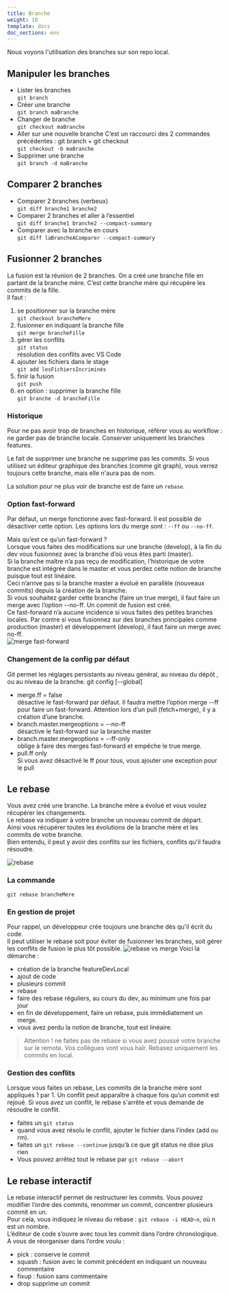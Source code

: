 ```yaml
---
title: Branche
weight: 10
template: docs
doc_sections: env
---
```


Nous voyons l'utilisation des branches sur son repo local.  

## Manipuler les branches

* Lister les branches  
`git branch`
* Créer une branche  
`git branch maBranche`
* Changer de branche  
`git checkout maBranche`
* Aller sur une nouvelle branche
C’est un raccourci des 2 commandes précédentes : git branch + git checkout  
`git checkout -b maBranche`
* Supprimer une branche  
`git branch -d maBranche`

## Comparer 2 branches

* Comparer 2 branches (verbeux)  
`git diff branche1 branche2`
* Comparer 2 branches et aller à l’essentiel  
`git diff branche1 branche2 --compact-summary`
* Comparer avec la branche en cours  
`git diff laBrancheAComparer --compact-summary`

## Fusionner 2 branches

La fusion est la réunion de 2 branches. On a créé une branche fille en partant de la branche mère. C’est cette branche mère qui récupère les commits de la fille.  
Il faut :

1. se positionner sur la branche mère  
`git checkout brancheMere`
1. fusionner en indiquant la branche fille  
`git merge brancheFille`
1. gérer les conflits  
`git status`  
résolution des conflits avec VS Code
1. ajouter les fichiers dans le stage  
`git add lesFichiersIncriminés`
1. finir la fusion  
`git push`
1. en option : supprimer la branche fille  
`git branche -d brancheFille`

### Historique

Pour ne pas avoir trop de branches en historique, référer vous au workflow : ne garder pas de branche locale.
Conserver uniquement les branches features.  

Le fait de supprimer une branche ne supprime pas les commits.
Si vous utilisez un éditeur graphique des branches (comme git graph), vous verrez toujours cette branche, mais elle n'aura pas de nom.

La solution pour ne plus voir de branche est de faire un `rebase`.

### Option fast-forward

Par défaut, un merge fonctionne avec fast-forward. Il est possible de désactiver cette option.
Les options lors du merge sont : `--ff` ou `--no-ff`.

Mais qu’est ce qu’un fast-forward ?  
Lorsque vous faites des modifications sur une branche (develop), à la fin du dev vous fusionnez avec la branche d’où vous êtes parti (master).  
Si la branche maître n’a pas reçu de modification, l’historique de votre branche est intégrée dans le master et vous perdez cette notion de branche puisque tout est linéaire.  
Ceci n’arrive pas si la branche master a évolué en parallèle (nouveaux commits) depuis la création de la branche.  
Si vous souhaitez garder cette branche (faire un true merge), il faut faire un merge avec l’option --no-ff. Un commit de fusion est créé.  
Ce fast-forward n’a aucune incidence si vous faites des petites branches locales. Par contre si vous fusionnez sur des branches principales comme production (master) et développement (develop), il faut faire un merge avec no-ff.  
![merge fast-forward](merge-ff.jpg)

### Changement de la config par défaut

Git permet les réglages persistants au niveau général, au niveau du dépôt , ou au niveau de la branche. git config [--global]

* merge.ff = false  
désactive le fast-forward par défaut. Il faudra mettre l’option merge --ff pour faire un fast-forward. Attention lors d’un pull (fetch+merge), il y a création d’une branche.
* branch.master.mergeoptions = --no-ff  
désactive le fast-forward sur la branche master
* branch.master.mergeoptions = --ff-only  
oblige à faire des merges fast-forward et empêche le true merge.
* pull.ff only  
Si vous avez désactivé le ff pour tous, vous ajouter une exception pour le pull

## Le rebase

Vous avez créé une branche. La branche mère a évolué et vous voulez récupérer les changements.  
Le rebase va indiquer à votre branche un nouveau commit de départ.  
Ainsi vous récupérer toutes les évolutions de la branche mère et les commits de votre branche.  
Bien entendu, il peut y avoir des conflits sur les fichiers, conflits qu'il faudra résoudre.  

![rebase](rebase.png)

### La commande

`git rebase brancheMere`

### En gestion de projet

Pour rappel, un développeur crée toujours une branche dès qu'il écrit du code.  
Il peut utiliser le rebase soit pour éviter de fusionner les branches, soit gérer les conflits de fusion le plus tôt possible.
![rebase vs merge](Rebase-and-merge-master-feature.jpg)
Voici la démarche :

* création de la branche featureDevLocal
* ajout de code
* plusieurs commit
* rebase
* faire des rebase réguliers, au cours du dev, au minimum une fois par jour
* en fin de développement, faire un rebase, puis immédiatement un merge.
* vous avez perdu la notion de branche, tout est linéaire.

> Attention ! ne faites pas de rebase si vous avez poussé votre branche sur le remote. Vos collègues vont vous haîr. Rebasez uniquement les commits en local.  

### Gestion des conflits

Lorsque vous faites un rebase, Les commits de la branche mère sont appliqués 1 par 1.
Un conflit peut apparaître à chaque fois qu’un commit est rejoué.
Si vous avez un conflit, le rebase s'arrête et vous demande de résoudre le conflit.

* faites un `git status`
* quand vous avez résolu le conflit, ajouter le fichier dans l’index (add ou rm).
* faites un `git rebase --continue`
jusqu’à ce que git status ne dise plus rien
* Vous pouvez arrêtez tout le rebase par `git rebase --abort`

## Le rebase interactif

Le rebase interactif permet de restructurer les commits.
Vous pouvez modifier l’ordre des commits, renommer un commit, concentrer plusieurs commit en un.  
Pour cela, vous indiquez le niveau du rebase : `git rebase -i HEAD~n`, où n est un nombre.  
L’éditeur de code s’ouvre avec tous les commit dans l’ordre chronologique. A vous de réorganiser dans l’ordre voulu :

* pick : conserve le commit
* squash : fusion avec le commit précédent en indiquant un nouveau commentaire
* fixup : fusion sans commentaire
* drop supprime un commit
